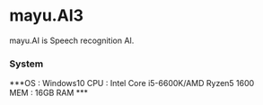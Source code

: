 # mayu.AI3
mayu.AI is Speech recognition AI.  
### System  
***OS  : Windows10 
CPU : Intel Core i5-6600K/AMD Ryzen5 1600  
MEM : 16GB RAM  ***
  

